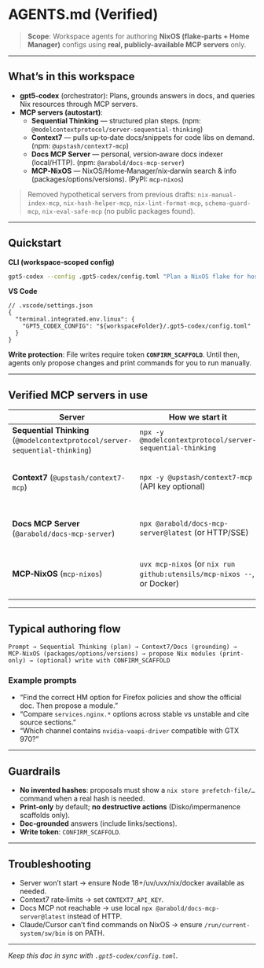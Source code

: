 # AGENTS.md (Verified)

> **Scope**: Workspace agents for authoring **NixOS (flake‑parts + Home Manager)** configs using **real, publicly-available MCP servers** only.

---

## What’s in this workspace

- **gpt5‑codex** (orchestrator): Plans, grounds answers in docs, and queries Nix resources through MCP servers.  
- **MCP servers (autostart)**:
  - **Sequential Thinking** — structured plan steps. (npm: `@modelcontextprotocol/server-sequential-thinking`)
  - **Context7** — pulls up‑to‑date docs/snippets for code libs on demand. (npm: `@upstash/context7-mcp`)
  - **Docs MCP Server** — personal, version‑aware docs indexer (local/HTTP). (npm: `@arabold/docs-mcp-server`)
  - **MCP‑NixOS** — NixOS/Home‑Manager/nix‑darwin search & info (packages/options/versions). (PyPI: `mcp-nixos`)

> Removed hypothetical servers from previous drafts: `nix-manual-index-mcp`, `nix-hash-helper-mcp`, `nix-lint-format-mcp`, `schema-guard-mcp`, `nix-eval-safe-mcp` (no public packages found).

---

## Quickstart

**CLI (workspace‑scoped config)**
```bash
gpt5-codex --config .gpt5-codex/config.toml "Plan a NixOS flake for host 'blazar' with HM."
```

**VS Code**
```jsonc
// .vscode/settings.json
{
  "terminal.integrated.env.linux": {
    "GPT5_CODEX_CONFIG": "${workspaceFolder}/.gpt5-codex/config.toml"
  }
}
```

**Write protection**: File writes require token **`CONFIRM_SCAFFOLD`**. Until then, agents only propose changes and print commands for you to run manually.

---

## Verified MCP servers in use

| Server | How we start it | Useful tools |
|---|---|---|
| **Sequential Thinking** (`@modelcontextprotocol/server-sequential-thinking`) | `npx -y @modelcontextprotocol/server-sequential-thinking` | `plan.make`, `plan.refine` |
| **Context7** (`@upstash/context7-mcp`) | `npx -y @upstash/context7-mcp` (API key optional) | Up‑to‑date library docs/snippets; prompt: “use context7” |
| **Docs MCP Server** (`@arabold/docs-mcp-server`) | `npx @arabold/docs-mcp-server@latest` (or HTTP/SSE) | `search`, `scrape_docs` (index external docs) |
| **MCP‑NixOS** (`mcp-nixos`) | `uvx mcp-nixos` (or `nix run github:utensils/mcp-nixos --`, or Docker) | `nixos_search`, `nixos_info`, `home_manager_*`, `darwin_*`, `nixhub_*` |

---

## Typical authoring flow

```
Prompt → Sequential Thinking (plan) → Context7/Docs (grounding) → MCP‑NixOS (packages/options/versions) → propose Nix modules (print-only) → (optional) write with CONFIRM_SCAFFOLD
```

### Example prompts
- “Find the correct HM option for Firefox policies and show the official doc. Then propose a module.”  
- “Compare `services.nginx.*` options across stable vs unstable and cite source sections.”  
- “Which channel contains `nvidia-vaapi-driver` compatible with GTX 970?”

---

## Guardrails

- **No invented hashes**: proposals must show a `nix store prefetch-file/…` command when a real hash is needed.  
- **Print‑only** by default; **no destructive actions** (Disko/impermanence scaffolds only).  
- **Doc‑grounded** answers (include links/sections).  
- **Write token**: `CONFIRM_SCAFFOLD`.

---

## Troubleshooting

- Server won’t start → ensure Node 18+/uv/uvx/nix/docker available as needed.  
- Context7 rate‑limits → set `CONTEXT7_API_KEY`.  
- Docs MCP not reachable → use local `npx @arabold/docs-mcp-server@latest` instead of HTTP.  
- Claude/Cursor can’t find commands on NixOS → ensure `/run/current-system/sw/bin` is on PATH.

---

*Keep this doc in sync with `.gpt5-codex/config.toml`.*
